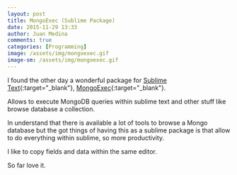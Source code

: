 ```yaml
---
layout: post
title: MongoExec (Sublime Package)
date: 2015-11-29 13:33
author: Juan Medina
comments: true
categories: [Programming]
image: /assets/img/mongoexec.gif
image-sm: /assets/img/mongoexec.gif
---
```

I found the other day a wonderful package for [Sublime Text](http://www.sublimetext.com/3){:target="_blank"}, [MongoExec](https://packagecontrol.io/packages/MongoExec){:target="_blank"}.

Allows to execute MongoDB queries within sublime text and other stuff like browse database a collection.

In understand that there is available a lot of tools to browse a Mongo database but the got things of having this as a sublime package is that allow to do everything within sublime, so more productivity.

I like to copy fields and data within the same editor.

So far love it.
